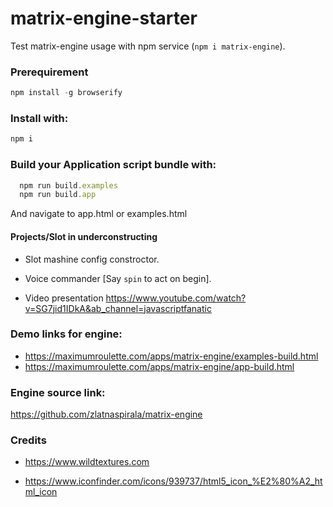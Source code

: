 
# matrix-engine-starter
 Test matrix-engine usage with npm service (`npm i matrix-engine`).

### Prerequirement
```js
npm install -g browserify
```

### Install with:
```js
npm i
```

### Build your Application script bundle with:
```js
  npm run build.examples
  npm run build.app
```

And navigate to app.html or examples.html

#### Projects/Slot in underconstructing

 - Slot mashine config constroctor.
 - Voice commander [Say `spin` to act on begin].


 - Video presentation 
   https://www.youtube.com/watch?v=SG7jid1IDkA&ab_channel=javascriptfanatic

   


### Demo links for engine:

 - https://maximumroulette.com/apps/matrix-engine/examples-build.html
 - https://maximumroulette.com/apps/matrix-engine/app-build.html


### Engine source link:
https://github.com/zlatnaspirala/matrix-engine


### Credits

 - https://www.wildtextures.com

 - https://www.iconfinder.com/icons/939737/html5_icon_%E2%80%A2_html_icon

